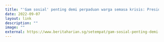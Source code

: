 ```yaml
---
title: "'Gam sosial' penting demi perpaduan warga semasa krisis: Presiden Halimah"
date: 2022-09-07
layout: link
description: ""
image: ""
external: https://www.beritaharian.sg/setempat/gam-sosial-penting-demi-perpaduan-warga-semasa-krisis-presiden-halimah
---
```

